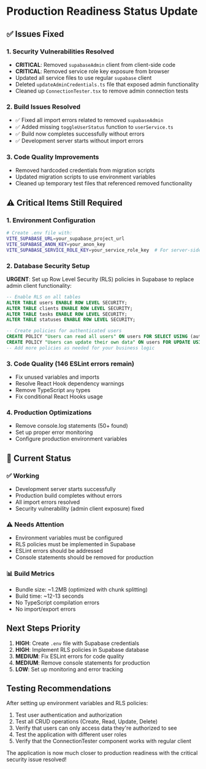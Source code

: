 # Production Readiness Status Update

## ✅ Issues Fixed

### 1. Security Vulnerabilities Resolved
- **CRITICAL**: Removed `supabaseAdmin` client from client-side code
- **CRITICAL**: Removed service role key exposure from browser
- Updated all service files to use regular `supabase` client
- Deleted `updateAdminCredentials.ts` file that exposed admin functionality
- Cleaned up `ConnectionTester.tsx` to remove admin connection tests

### 2. Build Issues Resolved
- ✅ Fixed all import errors related to removed `supabaseAdmin`
- ✅ Added missing `toggleUserStatus` function to `userService.ts`
- ✅ Build now completes successfully without errors
- ✅ Development server starts without import errors

### 3. Code Quality Improvements
- Removed hardcoded credentials from migration scripts
- Updated migration scripts to use environment variables
- Cleaned up temporary test files that referenced removed functionality

## ⚠️ Critical Items Still Required

### 1. Environment Configuration
```bash
# Create .env file with:
VITE_SUPABASE_URL=your_supabase_project_url
VITE_SUPABASE_ANON_KEY=your_anon_key
VITE_SUPABASE_SERVICE_ROLE_KEY=your_service_role_key  # For server-side scripts only
```

### 2. Database Security Setup
**URGENT**: Set up Row Level Security (RLS) policies in Supabase to replace admin client functionality:

```sql
-- Enable RLS on all tables
ALTER TABLE users ENABLE ROW LEVEL SECURITY;
ALTER TABLE clients ENABLE ROW LEVEL SECURITY;
ALTER TABLE tasks ENABLE ROW LEVEL SECURITY;
ALTER TABLE statuses ENABLE ROW LEVEL SECURITY;

-- Create policies for authenticated users
CREATE POLICY "Users can read all users" ON users FOR SELECT USING (auth.role() = 'authenticated');
CREATE POLICY "Users can update their own data" ON users FOR UPDATE USING (auth.uid()::text = id);
-- Add more policies as needed for your business logic
```

### 3. Code Quality (146 ESLint errors remain)
- Fix unused variables and imports
- Resolve React Hook dependency warnings
- Remove TypeScript `any` types
- Fix conditional React Hooks usage

### 4. Production Optimizations
- Remove console.log statements (50+ found)
- Set up proper error monitoring
- Configure production environment variables

## 🚀 Current Status

### ✅ Working
- Development server starts successfully
- Production build completes without errors
- All import errors resolved
- Security vulnerability (admin client exposure) fixed

### ⚠️ Needs Attention
- Environment variables must be configured
- RLS policies must be implemented in Supabase
- ESLint errors should be addressed
- Console statements should be removed for production

### 📊 Build Metrics
- Bundle size: ~1.2MB (optimized with chunk splitting)
- Build time: ~12-13 seconds
- No TypeScript compilation errors
- No import/export errors

## Next Steps Priority

1. **HIGH**: Create `.env` file with Supabase credentials
2. **HIGH**: Implement RLS policies in Supabase database
3. **MEDIUM**: Fix ESLint errors for code quality
4. **MEDIUM**: Remove console statements for production
5. **LOW**: Set up monitoring and error tracking

## Testing Recommendations

After setting up environment variables and RLS policies:

1. Test user authentication and authorization
2. Test all CRUD operations (Create, Read, Update, Delete)
3. Verify that users can only access data they're authorized to see
4. Test the application with different user roles
5. Verify that the ConnectionTester component works with regular client

The application is now much closer to production readiness with the critical security issue resolved! 